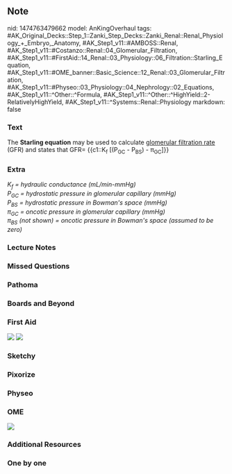 ## Note
nid: 1474763479662
model: AnKingOverhaul
tags: #AK_Original_Decks::Step_1::Zanki_Step_Decks::Zanki_Renal::Renal_Physiology_+_Embryo,_Anatomy, #AK_Step1_v11::#AMBOSS::Renal, #AK_Step1_v11::#Costanzo::Renal::04_Glomerular_Filtration, #AK_Step1_v11::#FirstAid::14_Renal::03_Physiology::06_Filtration::Starling_Equation, #AK_Step1_v11::#OME_banner::Basic_Science::12_Renal::03_Glomerular_Filtration, #AK_Step1_v11::#Physeo::03_Physiology::04_Nephrology::02_Equations, #AK_Step1_v11::^Other::^Formula, #AK_Step1_v11::^Other::^HighYield::2-RelativelyHighYield, #AK_Step1_v11::^Systems::Renal::Physiology
markdown: false

### Text
<div>
  The <b>Starling equation</b> may be used to calculate
  <u>glomerular filtration rate</u> (GFR) and states that GFR=
  {{c1::K<sub>f</sub> [(P<sub>GC</sub> - P<sub>BS</sub>) -
  π<sub>GC</sub>]}}
</div>

### Extra
<div>
  <i>K<sub>f</sub> = hydraulic conductance (mL/min-mmHg)</i>
</div>
<div>
  <i>P<sub>GC</sub> = hydrostatic pressure in glomerular capillary
  (mmHg)</i>
</div>
<div>
  <i>P<sub>BS</sub> =</i> <i>hydrostatic pressure in Bowman's space
  (mmHg)</i>
</div>
<div>
  <i>π<sub>GC</sub> = oncotic pressure in glomerular capillary
  (mmHg)</i>
</div>
<div>
  <i>π</i><sub style="font-style: italic;">BS</sub> <i>(not shown)
  = oncotic pressure in Bowman's space (assumed to be zero)</i>
</div>

### Lecture Notes


### Missed Questions


### Pathoma


### Boards and Beyond


### First Aid
<img src="tmpI3Yq3I.png"> <img src="tmpw7xqhO.png">

### Sketchy


### Pixorize


### Physeo


### OME
<div class="ome-widget">
  <a href=
  "https://onlinemeded.org/spa/renal/glomerular-filtration/acquire?ref=anki">
  <img src="_OME_AnkiFlashcards_Lesson_1.png"></a>
</div>

### Additional Resources


### One by one


